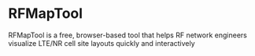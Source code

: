 # RFMapTool
RFMapTool is a free, browser-based tool that helps RF network engineers visualize LTE/NR cell site layouts quickly and interactively
